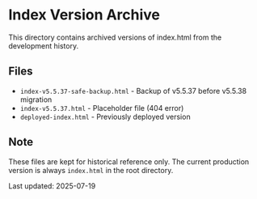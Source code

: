 # Index Version Archive

This directory contains archived versions of index.html from the development history.

## Files

- `index-v5.5.37-safe-backup.html` - Backup of v5.5.37 before v5.5.38 migration
- `index-v5.5.37.html` - Placeholder file (404 error)
- `deployed-index.html` - Previously deployed version

## Note

These files are kept for historical reference only. The current production version is always `index.html` in the root directory.

Last updated: 2025-07-19